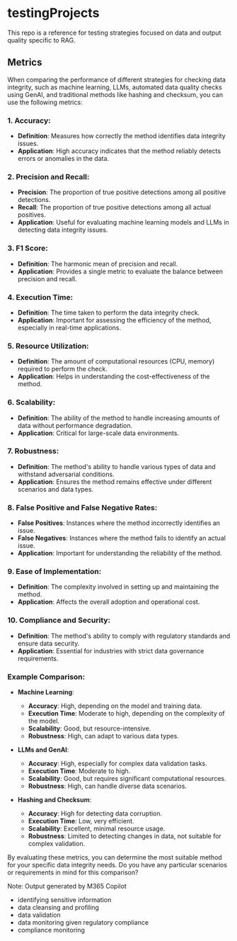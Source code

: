 # testingProjects
This repo is a reference for testing strategies focused on data and output quality specific to RAG.

## Metrics
When comparing the performance of different strategies for checking data integrity, such as machine learning, LLMs, automated data quality checks using GenAI, and traditional methods like hashing and checksum, you can use the following metrics:

### **1. Accuracy**:
   - **Definition**: Measures how correctly the method identifies data integrity issues.
   - **Application**: High accuracy indicates that the method reliably detects errors or anomalies in the data.

### **2. Precision and Recall**:
   - **Precision**: The proportion of true positive detections among all positive detections.
   - **Recall**: The proportion of true positive detections among all actual positives.
   - **Application**: Useful for evaluating machine learning models and LLMs in detecting data integrity issues.

### **3. F1 Score**:
   - **Definition**: The harmonic mean of precision and recall.
   - **Application**: Provides a single metric to evaluate the balance between precision and recall.

### **4. Execution Time**:
   - **Definition**: The time taken to perform the data integrity check.
   - **Application**: Important for assessing the efficiency of the method, especially in real-time applications.

### **5. Resource Utilization**:
   - **Definition**: The amount of computational resources (CPU, memory) required to perform the check.
   - **Application**: Helps in understanding the cost-effectiveness of the method.

### **6. Scalability**:
   - **Definition**: The ability of the method to handle increasing amounts of data without performance degradation.
   - **Application**: Critical for large-scale data environments.

### **7. Robustness**:
   - **Definition**: The method's ability to handle various types of data and withstand adversarial conditions.
   - **Application**: Ensures the method remains effective under different scenarios and data types.

### **8. False Positive and False Negative Rates**:
   - **False Positives**: Instances where the method incorrectly identifies an issue.
   - **False Negatives**: Instances where the method fails to identify an actual issue.
   - **Application**: Important for understanding the reliability of the method.

### **9. Ease of Implementation**:
   - **Definition**: The complexity involved in setting up and maintaining the method.
   - **Application**: Affects the overall adoption and operational cost.

### **10. Compliance and Security**:
   - **Definition**: The method's ability to comply with regulatory standards and ensure data security.
   - **Application**: Essential for industries with strict data governance requirements.

### **Example Comparison**:

- **Machine Learning**:
  - **Accuracy**: High, depending on the model and training data.
  - **Execution Time**: Moderate to high, depending on the complexity of the model.
  - **Scalability**: Good, but resource-intensive.
  - **Robustness**: High, can adapt to various data types.

- **LLMs and GenAI**:
  - **Accuracy**: High, especially for complex data validation tasks.
  - **Execution Time**: Moderate to high.
  - **Scalability**: Good, but requires significant computational resources.
  - **Robustness**: High, can handle diverse data scenarios.

- **Hashing and Checksum**:
  - **Accuracy**: High for detecting data corruption.
  - **Execution Time**: Low, very efficient.
  - **Scalability**: Excellent, minimal resource usage.
  - **Robustness**: Limited to detecting changes in data, not suitable for complex validation.

By evaluating these metrics, you can determine the most suitable method for your specific data integrity needs. Do you have any particular scenarios or requirements in mind for this comparison?

Note: Output generated by M365 Copilot
 - identifying sensitive information
 - data cleansing and profiling
 - data validation
 - data monitoring given regulatory compliance
 - compliance monitoring

